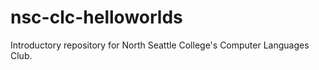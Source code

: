 # nsc-clc-helloworlds
Introductory repository for North Seattle College's Computer Languages Club. 
